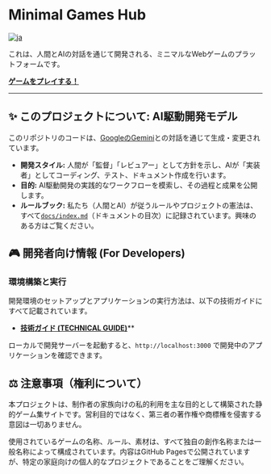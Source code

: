 # Minimal Games Hub

[![ja](https://img.shields.io/badge/lang-ja-blue.svg)](./docs/project-info/setup-log.md)

これは、人間とAIの対話を通じて開発される、ミニマルなWebゲームのプラットフォームです。

**[ゲームをプレイする！](https://ishikawa-taiki.github.io/minimal-games-hub/)**

---

## ✨ このプロジェクトについて: AI駆動開発モデル

このリポジトリのコードは、[GoogleのGemini](https://gemini.google.com/)との対話を通じて生成・変更されています。

-   **開発スタイル:** 人間が「監督」「レビュアー」として方針を示し、AIが「実装者」としてコーディング、テスト、ドキュメント作成を行います。
-   **目的:** AI駆動開発の実践的なワークフローを模索し、その過程と成果を公開します。
-   **ルールブック:** 私たち（人間とAI）が従うルールやプロジェクトの憲法は、すべて[`docs/index.md`](./docs/index.md)（ドキュメントの目次）に記録されています。興味のある方はご覧ください。

## 🎮 開発者向け情報 (For Developers)

### 環境構築と実行

開発環境のセットアップとアプリケーションの実行方法は、以下の技術ガイドにすべて記載されています。

-   **[技術ガイド (TECHNICAL GUIDE)](./docs/index.md)****

ローカルで開発サーバーを起動すると、`http://localhost:3000` で開発中のアプリケーションを確認できます。

## ⚖️ 注意事項（権利について）

本プロジェクトは、制作者の家族向けの私的利用を主な目的として構築された静的ゲーム集サイトです。営利目的ではなく、第三者の著作権や商標権を侵害する意図は一切ありません。

使用されているゲームの名称、ルール、素材は、すべて独自の創作名称または一般名称によって構成されています。内容はGitHub Pagesで公開されていますが、特定の家庭向けの個人的なプロジェクトであることをご理解ください。
